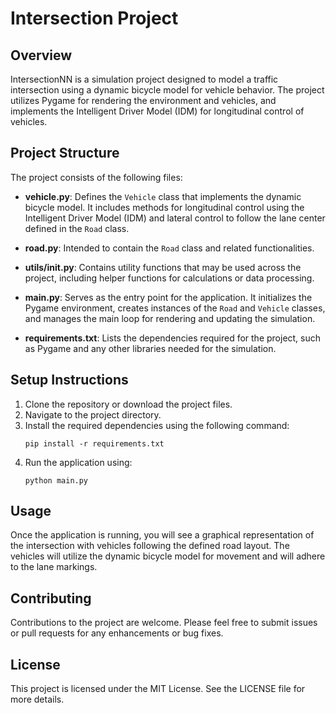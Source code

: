 # Intersection Project

## Overview
IntersectionNN is a simulation project designed to model a traffic intersection using a dynamic bicycle model for vehicle behavior. The project utilizes Pygame for rendering the environment and vehicles, and implements the Intelligent Driver Model (IDM) for longitudinal control of vehicles.

## Project Structure
The project consists of the following files:


- **vehicle.py**: Defines the `Vehicle` class that implements the dynamic bicycle model. It includes methods for longitudinal control using the Intelligent Driver Model (IDM) and lateral control to follow the lane center defined in the `Road` class.

- **road.py**: Intended to contain the `Road` class and related functionalities.

- **utils/__init__.py**: Contains utility functions that may be used across the project, including helper functions for calculations or data processing.

- **main.py**: Serves as the entry point for the application. It initializes the Pygame environment, creates instances of the `Road` and `Vehicle` classes, and manages the main loop for rendering and updating the simulation.

- **requirements.txt**: Lists the dependencies required for the project, such as Pygame and any other libraries needed for the simulation.

## Setup Instructions
1. Clone the repository or download the project files.
2. Navigate to the project directory.
3. Install the required dependencies using the following command:
   ```
   pip install -r requirements.txt
   ```
4. Run the application using:
   ```
   python main.py
   ```

## Usage
Once the application is running, you will see a graphical representation of the intersection with vehicles following the defined road layout. The vehicles will utilize the dynamic bicycle model for movement and will adhere to the lane markings.

## Contributing
Contributions to the project are welcome. Please feel free to submit issues or pull requests for any enhancements or bug fixes.

## License
This project is licensed under the MIT License. See the LICENSE file for more details.